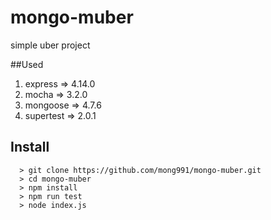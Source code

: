 # mongo-muber
simple uber project

##Used
1. express => 4.14.0
2. mocha => 3.2.0
3. mongoose => 4.7.6
4. supertest => 2.0.1

## Install
```
  > git clone https://github.com/mong991/mongo-muber.git
  > cd mongo-muber
  > npm install
  > npm run test
  > node index.js
```
